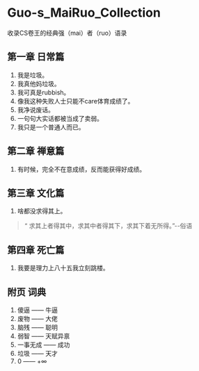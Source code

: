 # Guo-s_MaiRuo_Collection
收录CS卷王的经典强（mai）者（ruo）语录

## 第一章  日常篇
1. 我是垃圾。
2. 我真他妈垃圾。
3. 我可真是rubbish。
4. 像我这种失败人士只能不care体育成绩了。
5. 我净说废话。
6. 一句句大实话都被当成了卖弱。
7. 我只是一个普通人而已。


## 第二章 禅意篇
1. 有时候，完全不在意成绩，反而能获得好成绩。


## 第三章 文化篇
1. 啥都没求得其上。</br>
>“ 求其上者得其中，求其中者得其下，求其下着无所得。”--俗语


## 第四章 死亡篇
1. 我要是理力上八十五我立刻跳楼。


## 附页 词典
1. 傻逼 —— 牛逼
2. 废物 —— 大佬
3. 脑残 —— 聪明
4. 弱智 —— 天赋异禀
5. 一事无成 —— 成功
6. 垃圾 —— 天才
7. 0 —— +$\infty$
